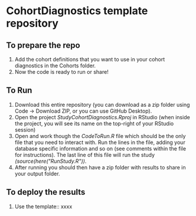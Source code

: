 CohortDiagnostics template repository
========================================================================================================================================================

## To prepare the repo
1) Add the cohort definitions that you want to use in your cohort diagnostics in the Cohorts folder.
2) Now the code is ready to run or share!

## To Run
1) Download this entire repository (you can download as a zip folder using Code -> Download ZIP, or you can use GitHub Desktop). 
2) Open the project <i>StudyCohortDiagnostics.Rproj</i> in RStudio (when inside the project, you will see its name on the top-right of your RStudio session)
3) Open and work though the <i>CodeToRun.R</i> file which should be the only file that you need to interact with. Run the lines in the file, adding your database specific information and so on (see comments within the file for instructions). The last line of this file will run the study <i>(source(here("RunStudy.R"))</i>.     
4) After running you should then have a zip folder with results to share in your output folder.

## To deploy the results
1) Use the template:: xxxx
